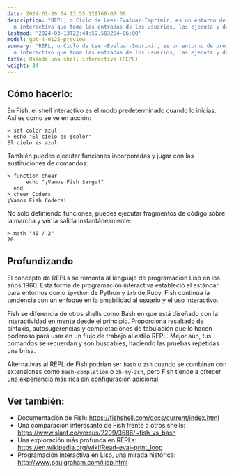 ```yaml
---
date: 2024-01-26 04:13:55.129760-07:00
description: "REPL, o Ciclo de Leer-Evaluar-Imprimir, es un entorno de programaci\xF3\
  n interactivo que toma las entradas de los usuarios, las ejecuta y devuelve el\u2026"
lastmod: '2024-03-13T22:44:59.503264-06:00'
model: gpt-4-0125-preview
summary: "REPL, o Ciclo de Leer-Evaluar-Imprimir, es un entorno de programaci\xF3\
  n interactivo que toma las entradas de los usuarios, las ejecuta y devuelve el resultado."
title: Usando una shell interactiva (REPL)
weight: 34
---
```


## Cómo hacerlo:
En Fish, el shell interactivo es el modo predeterminado cuando lo inicias. Así es como se ve en acción:

```Fish Shell
> set color azul
> echo "El cielo es $color"
El cielo es azul
```

También puedes ejecutar funciones incorporadas y jugar con las sustituciones de comandos:

```Fish Shell
> function cheer
      echo "¡Vamos Fish $argv!"
  end
> cheer Coders
¡Vamos Fish Coders!
```

No solo definiendo funciones, puedes ejecutar fragmentos de código sobre la marcha y ver la salida instantáneamente:

```Fish Shell
> math "40 / 2"
20
```

## Profundizando
El concepto de REPLs se remonta al lenguaje de programación Lisp en los años 1960. Esta forma de programación interactiva estableció el estándar para entornos como `ipython` de Python y `irb` de Ruby. Fish continúa la tendencia con un enfoque en la amabilidad al usuario y el uso interactivo.

Fish se diferencia de otros shells como Bash en que está diseñado con la interactividad en mente desde el principio. Proporciona resaltado de sintaxis, autosugerencias y completaciones de tabulación que lo hacen poderoso para usar en un flujo de trabajo al estilo REPL. Mejor aún, tus comandos se recuerdan y son buscables, haciendo las pruebas repetidas una brisa.

Alternativas al REPL de Fish podrían ser `bash` o `zsh` cuando se combinan con extensiones como `bash-completion` o `oh-my-zsh`, pero Fish tiende a ofrecer una experiencia más rica sin configuración adicional.

## Ver también:
- Documentación de Fish: https://fishshell.com/docs/current/index.html
- Una comparación interesante de Fish frente a otros shells: https://www.slant.co/versus/2209/3686/~fish_vs_bash
- Una exploración más profunda en REPLs: https://en.wikipedia.org/wiki/Read–eval–print_loop
- Programación interactiva en Lisp, una mirada histórica: http://www.paulgraham.com/ilisp.html
